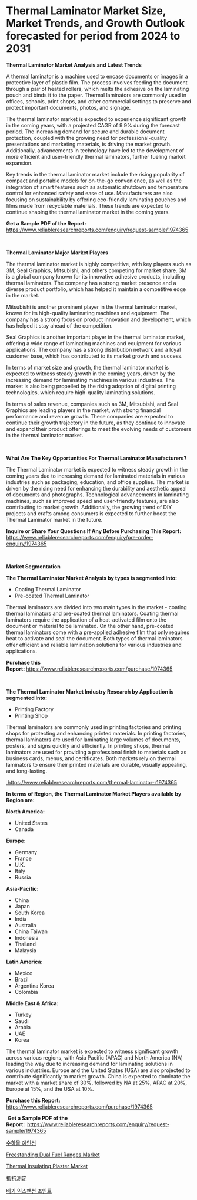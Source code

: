 <p><h1>Thermal Laminator Market Size, Market Trends, and Growth Outlook forecasted for period from 2024 to 2031</h1></p><p><strong>Thermal Laminator Market Analysis and Latest Trends</strong></p>
<p><p>A thermal laminator is a machine used to encase documents or images in a protective layer of plastic film. The process involves feeding the document through a pair of heated rollers, which melts the adhesive on the laminating pouch and binds it to the paper. Thermal laminators are commonly used in offices, schools, print shops, and other commercial settings to preserve and protect important documents, photos, and signage.</p><p>The thermal laminator market is expected to experience significant growth in the coming years, with a projected CAGR of 9.9% during the forecast period. The increasing demand for secure and durable document protection, coupled with the growing need for professional-quality presentations and marketing materials, is driving the market growth. Additionally, advancements in technology have led to the development of more efficient and user-friendly thermal laminators, further fueling market expansion.</p><p>Key trends in the thermal laminator market include the rising popularity of compact and portable models for on-the-go convenience, as well as the integration of smart features such as automatic shutdown and temperature control for enhanced safety and ease of use. Manufacturers are also focusing on sustainability by offering eco-friendly laminating pouches and films made from recyclable materials. These trends are expected to continue shaping the thermal laminator market in the coming years.</p></p>
<p><strong>Get a Sample PDF of the Report:&nbsp;</strong> <a href="https://www.reliableresearchreports.com/enquiry/request-sample/1974365">https://www.reliableresearchreports.com/enquiry/request-sample/1974365</a></p>
<p>&nbsp;</p>
<p><strong>Thermal Laminator Major Market Players</strong></p>
<p><p>The thermal laminator market is highly competitive, with key players such as 3M, Seal Graphics, Mitsubishi, and others competing for market share. 3M is a global company known for its innovative adhesive products, including thermal laminators. The company has a strong market presence and a diverse product portfolio, which has helped it maintain a competitive edge in the market.</p><p>Mitsubishi is another prominent player in the thermal laminator market, known for its high-quality laminating machines and equipment. The company has a strong focus on product innovation and development, which has helped it stay ahead of the competition.</p><p>Seal Graphics is another important player in the thermal laminator market, offering a wide range of laminating machines and equipment for various applications. The company has a strong distribution network and a loyal customer base, which has contributed to its market growth and success.</p><p>In terms of market size and growth, the thermal laminator market is expected to witness steady growth in the coming years, driven by the increasing demand for laminating machines in various industries. The market is also being propelled by the rising adoption of digital printing technologies, which require high-quality laminating solutions.</p><p>In terms of sales revenue, companies such as 3M, Mitsubishi, and Seal Graphics are leading players in the market, with strong financial performance and revenue growth. These companies are expected to continue their growth trajectory in the future, as they continue to innovate and expand their product offerings to meet the evolving needs of customers in the thermal laminator market.</p></p>
<p>&nbsp;</p>
<p><strong>What Are The Key Opportunities For Thermal Laminator Manufacturers?</strong></p>
<p><p>The Thermal Laminator market is expected to witness steady growth in the coming years due to increasing demand for laminated materials in various industries such as packaging, education, and office supplies. The market is driven by the rising need for enhancing the durability and aesthetic appeal of documents and photographs. Technological advancements in laminating machines, such as improved speed and user-friendly features, are also contributing to market growth. Additionally, the growing trend of DIY projects and crafts among consumers is expected to further boost the Thermal Laminator market in the future.</p></p>
<p><strong>Inquire or Share Your Questions If Any Before Purchasing This Report:</strong> <a href="https://www.reliableresearchreports.com/enquiry/pre-order-enquiry/1974365">https://www.reliableresearchreports.com/enquiry/pre-order-enquiry/1974365</a></p>
<p>&nbsp;</p>
<p><strong>Market Segmentation</strong></p>
<p><strong>The Thermal Laminator Market Analysis by types is segmented into:</strong></p>
<p><ul><li>Coating Thermal Laminator</li><li>Pre-coated Thermal Laminator</li></ul></p>
<p><p>Thermal laminators are divided into two main types in the market - coating thermal laminators and pre-coated thermal laminators. Coating thermal laminators require the application of a heat-activated film onto the document or material to be laminated. On the other hand, pre-coated thermal laminators come with a pre-applied adhesive film that only requires heat to activate and seal the document. Both types of thermal laminators offer efficient and reliable lamination solutions for various industries and applications.</p></p>
<p><strong>Purchase this Report:&nbsp;</strong><a href="https://www.reliableresearchreports.com/purchase/1974365">https://www.reliableresearchreports.com/purchase/1974365</a></p>
<p>&nbsp;</p>
<p><strong>The Thermal Laminator Market Industry Research by Application is segmented into:</strong></p>
<p><ul><li>Printing Factory</li><li>Printing Shop</li></ul></p>
<p><p>Thermal laminators are commonly used in printing factories and printing shops for protecting and enhancing printed materials. In printing factories, thermal laminators are used for laminating large volumes of documents, posters, and signs quickly and efficiently. In printing shops, thermal laminators are used for providing a professional finish to materials such as business cards, menus, and certificates. Both markets rely on thermal laminators to ensure their printed materials are durable, visually appealing, and long-lasting.</p></p>
<p><a href="https://www.reliableresearchreports.com/thermal-laminator-r1974365">&nbsp;https://www.reliableresearchreports.com/thermal-laminator-r1974365</a></p>
<p><strong>In terms of Region, the Thermal Laminator Market Players available by Region are:</strong></p>
<p>
    <p> <strong> North America: </strong>
        <ul>
            <li>United States</li>
            <li>Canada</li>
        </ul>
        </p> 
    <p> <strong> Europe: </strong>
        <ul>
            <li>Germany</li>
            <li>France</li>
            <li>U.K.</li>
            <li>Italy</li>
            <li>Russia</li>
        </ul>
        </p> 
    <p> <strong> Asia-Pacific: </strong>
        <ul>
            <li>China</li>
            <li>Japan</li>
            <li>South Korea</li>
            <li>India</li>
            <li>Australia</li>
            <li>China Taiwan</li>
            <li>Indonesia</li>
            <li>Thailand</li>
            <li>Malaysia</li>
        </ul>
        </p> 
    <p> <strong> Latin America: </strong>
        <ul>
            <li>Mexico</li>
            <li>Brazil</li>
            <li>Argentina Korea</li>
            <li>Colombia</li>
        </ul>
        </p> 
    <p> <strong> Middle East & Africa: </strong>
        <ul>
            <li>Turkey</li>
            <li>Saudi</li>
            <li>Arabia</li>
            <li>UAE</li>
            <li>Korea</li>
        </ul>
    </p>
    </p>
<p><p>The thermal laminator market is expected to witness significant growth across various regions, with Asia Pacific (APAC) and North America (NA) leading the way due to increasing demand for laminating solutions in various industries. Europe and the United States (USA) are also projected to contribute significantly to market growth. China is expected to dominate the market with a market share of 30%, followed by NA at 25%, APAC at 20%, Europe at 15%, and the USA at 10%.</p></p>
<p><strong>Purchase this Report: </strong><a href="https://www.reliableresearchreports.com/purchase/1974365">https://www.reliableresearchreports.com/purchase/1974365</a></p>
<p>&nbsp;<strong>Get a Sample PDF of the Report:&nbsp;&nbsp;</strong><a href="https://www.reliableresearchreports.com/enquiry/request-sample/1974365">https://www.reliableresearchreports.com/enquiry/request-sample/1974365</a></p>
<p><strong></strong></p>
<p><p><a href="https://medium.com/@twix678568/%EC%88%98%ED%95%98%EB%AC%BC-%EA%B2%AC%EC%9D%B8-%EC%8B%9C%EC%9E%A5-%EB%B6%84%EC%84%9D-%EA%B7%B8%EC%9D%98-cagr-%EC%8B%9C%EC%9E%A5-%EC%84%B8%EB%B6%84%ED%99%94-%EB%B0%8F-%EA%B8%80%EB%A1%9C%EB%B2%8C-%EC%82%B0%EC%97%85-%EA%B0%9C%EC%9A%94-393c9785908f">수하물 예인선</a></p><p><a href="https://github.com/marloy8/Market-Research-Report-List-4/blob/main/freestanding-dual-fuel-ranges-market.md">Freestanding Dual Fuel Ranges Market</a></p><p><a href="https://issuu.com/reportprime-2/docs/thermal-insulating-plaster-market-size-2030.pptx">Thermal Insulating Plaster Market</a></p><p><a href="https://github.com/hwbcz413288296/Market-Research-Report-List-1/blob/main/390728533555.md">抵抗測定</a></p><p><a href="https://github.com/fredrickeglers/Market-Research-Report-List-1/blob/main/480385130966.md">배기 익스팬션 조인트</a></p></p>